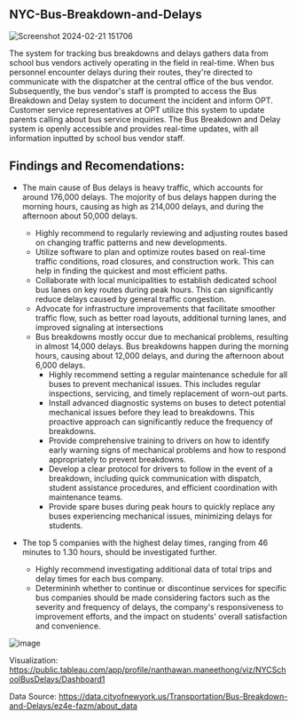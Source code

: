 ## NYC-Bus-Breakdown-and-Delays

![Screenshot 2024-02-21 151706](https://github.com/NanManee/NYC_School_Bus/assets/156528525/7fa22ab3-13cf-40de-8b13-39ecbb03cb23)


The system for tracking bus breakdowns and delays gathers data from school bus vendors actively operating in the field in real-time. When bus personnel encounter delays during their routes, they're directed to communicate with the dispatcher at the central office of the bus vendor. Subsequently, the bus vendor's staff is prompted to access the Bus Breakdown and Delay system to document the incident and inform OPT. Customer service representatives at OPT utilize this system to update parents calling about bus service inquiries. The Bus Breakdown and Delay system is openly accessible and provides real-time updates, with all information inputted by school bus vendor staff.

## Findings and Recomendations:

- The main cause of Bus delays is heavy traffic, which accounts for around 176,000 delays. The mojority of bus delays happen during the morning hours, causing as high as 214,000 delays, and during the afternoon about 50,000 delays. 
	- Highly recommend to regularly reviewing and adjusting routes based on changing traffic patterns and new developments.
	- Utilize software to plan and optimize routes based on real-time traffic conditions, road closures, and construction work. This can help in finding the quickest and most efficient paths.
	- Collaborate with local municipalities to establish dedicated school bus lanes on key routes during peak hours. This can significantly reduce delays caused by general traffic congestion.
	- Advocate for infrastructure improvements that facilitate smoother traffic flow, such as better road layouts, additional turning lanes, and improved signaling at intersections
  - Bus breakdowns mostly occur due to mechanical problems, resulting in almost 14,000 delays. Bus breakdowns happen during the morning hours, causing about 12,000 delays, and during the afternoon about 6,000 delays.
	- Highly recommend setting a regular maintenance schedule for all buses to prevent mechanical issues. This includes regular inspections, servicing, and timely replacement of worn-out parts.
	- Install advanced diagnostic systems on buses to detect potential mechanical issues before they lead to breakdowns. This proactive approach can significantly reduce the frequency of breakdowns.
	- Provide comprehensive training to drivers on how to identify early warning signs of mechanical problems and how to respond appropriately to prevent breakdowns.
	- Develop a clear protocol for drivers to follow in the event of a breakdown, including quick communication with dispatch, student assistance procedures, and efficient coordination with 	  	  maintenance teams.
	- Provide spare buses during peak hours to quickly replace any buses experiencing mechanical issues, minimizing delays for students.

- The top 5 companies with the highest delay times, ranging from 46 minutes to 1.30 hours, should be investigated further. 
	- Highly recommend investigating additional data of total trips and delay times for each bus company. 
	- Determininh whether to continue or discontinue services for specific bus companies should be made considering factors such as the severity and frequency of delays, the company's responsiveness 	  to improvement efforts, and the impact on students' overall satisfaction and convenience.

![image](https://github.com/NanManee/NYC_School_Bus/assets/156528525/f291c237-daea-456a-80c6-01d946894414)


Visualization: https://public.tableau.com/app/profile/nanthawan.maneethong/viz/NYCSchoolBusDelays/Dashboard1

Data Source: https://data.cityofnewyork.us/Transportation/Bus-Breakdown-and-Delays/ez4e-fazm/about_data


